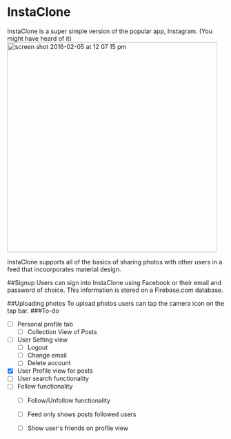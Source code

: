 # InstaClone

InstaClone is a super simple version of the popular app, Instagram. (You might have heard of it)
<img width="487" alt="screen shot 2016-02-05 at 12 07 15 pm" src="https://cloud.githubusercontent.com/assets/7423532/12853252/0e4f62a4-cc01-11e5-8f2a-0280622c24ed.png">

InstaClone supports all of the basics of sharing photos with other users in a feed that incoorporates material design. 

##Signup
Users can sign into InstaClone using Facebook or their email and password of choice. This information is stored on a Firebase.com database. 

##Uploading photos
To upload photos users can tap the camera icon on the tap bar. 
###To-do
- [ ] Personal profile tab
  - [ ] Collection View of Posts
- [ ] User Setting view
  - [ ] Logout
  - [ ] Change email
  - [ ] Delete account
- [x] User Profile view for posts 
- [ ] User search functionality
- [ ] Follow functionality
  - [ ] Follow/Unfollow functionality
  - [ ] Feed only shows posts followed users
  - [ ] Show user's friends on profile view


